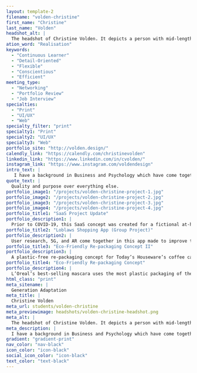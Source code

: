 ```yaml
---
layout: template-2
filename: "volden-christine"
first_name: "Christine"
last_name: "Volden"
headshot_alt: |
  The headshot of Christine Volden. It depicts a person with mid-length, straight red hair, smiling warmly with their mouth closed, whilst looking at the camera.
ation_word: "Realisation"
keywords:
  - "Continuous Learner"
  - "Detail-Oriented"
  - "Flexible"
  - "Conscientious"
  - "Efficient"
meeting_type:
  - "Networking"
  - "Portfolio Review"
  - "Job Interview"
specialties:
  - "Print"
  - "UI/UX"
  - "Web"
specialty_filter: "print"
specialty1: "Print"
specialty2: "UI/UX"
specialty3: "Web"
portfolio_site: "http://volden.design/"
calendly_link: "https://calendly.com/christinevolden"
linkedin_link: "https://www.linkedin.com/in/cvolden/"
instagram_link: "https://www.instagram.com/voldendesign"
intro_text: |
   I have a background in Business and Psychology which have come together wonderfully in the field of Graphic Design. I am efficient in my processes, and aware of the details and big picture. I believe designers can make a difference.
quote_text: |
  Quality and purpose over everything else.
portfolio_image1: "/projects/volden-christine-project-1.jpg"
portfolio_image2: "/projects/volden-christine-project-2.jpg"
portfolio_image3: "/projects/volden-christine-project-3.jpg"
portfolio_image4: "/projects/volden-christine-project-4.jpg"
portfolio_title1: "SaaS Project Update"
portfolio_description1: |
  Prior to COVID-19, this SaaS concept was created for a fictional at-home healthcare company called instaMED. Recently, it was redesigned with better UI and UX in mind.
portfolio_title2: "Loblaws Shopping App (Group Project)"
portfolio_description2: |
  User research, 5G, and AR come together in this app made to improve the in-store shopping experience at Loblaws with real-time stock levels and a personalized shopping map.
portfolio_title3: "Eco-Friendly Re-packaging Concept II"
portfolio_description3: |
  A plastic-free re-packaging concept for Today’s Houseware’s coffee capsules (“K”apsules). The product is better marketed to an eco-conscious consumer.
portfolio_title4: "Eco-Friendly Re-packaging Concept"
portfolio_description4: |
  L’Oreal’s best-selling mascara uses the most plastic packaging of their entire product offering. This plastic-free package concept maintains brand identity while increasing overall readability.
html_class: "print"
meta_sitename: |
  Generation Adaptation
meta_title: |
  Christine Volden
meta_url: students/volden-christine
meta_previewimage: headshots/volden-christine-headshot.png
meta_alt: |
  The headshot of Christine Volden. It depicts a person with mid-length, straight red hair, smiling warmly with their mouth closed, whilst looking at the camera.
meta_description: |
  I have a background in Business and Psychology which have come together wonderfully in the field of Graphic Design. I am efficient in my processes, and aware of the details and big picture. I believe designers can make a difference.
gradient: "gradient-print"
nav_color: "nav-black"
icon_color: "icon-black"
social_icon_color: "icon-black"
text_color: "text-black"
---
```

